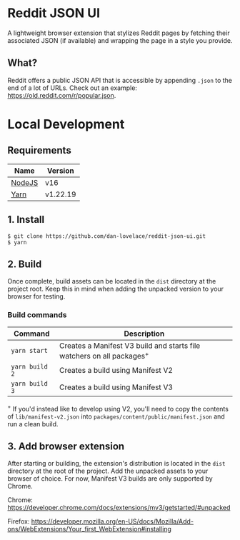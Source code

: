 # Reddit JSON UI

A lightweight browser extension that stylizes Reddit pages by fetching their
associated JSON (if available) and wrapping the page in a style you provide.

## What?

Reddit offers a public JSON API that is accessible by appending `.json` to the
end of a lot of URLs. Check out an example:
https://old.reddit.com/r/popular.json.

# Local Development

## Requirements

| Name                                                   | Version  |
| ------------------------------------------------------ | -------- |
| [NodeJS](https://nodejs.org/en/blog/release/v16.16.0/) | v16      |
| [Yarn](https://yarnpkg.com/)                           | v1.22.19 |

## 1. Install

```shell
$ git clone https://github.com/dan-lovelace/reddit-json-ui.git
$ yarn
```

## 2. Build

Once complete, build assets can be located in the `dist` directory at the
project root. Keep this in mind when adding the unpacked version to your browser
for testing.

### Build commands

| Command        | Description                                                                      |
| -------------- | -------------------------------------------------------------------------------- |
| `yarn start`   | Creates a Manifest V3 build and starts file watchers on all packages<sup>+</sup> |
| `yarn build 2` | Creates a build using Manifest V2                                                |
| `yarn build 3` | Creates a build using Manifest V3                                                |

<sup>+</sup> If you'd instead like to develop using V2, you'll need to copy the
contents of `lib/manifest-v2.json` into `packages/content/public/manifest.json`
and run a clean build.

## 3. Add browser extension

After starting or building, the extension's distribution is located in the
`dist` directory at the root of the project. Add the unpacked assets to your
browser of choice. For now, Manifest V3 builds are only supported by Chrome.

Chrome: https://developer.chrome.com/docs/extensions/mv3/getstarted/#unpacked

Firefox:
https://developer.mozilla.org/en-US/docs/Mozilla/Add-ons/WebExtensions/Your_first_WebExtension#installing
